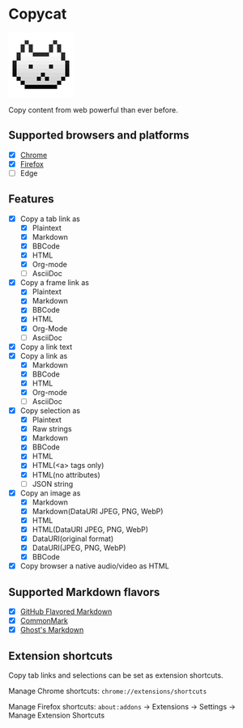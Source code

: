# Copycat
![copycat-logo]

Copy content from web powerful than ever before.

[copycat-logo]: src/assets/images/icon-128.png

## Supported browsers and platforms
- [x] [Chrome]
- [x] [Firefox]
- [ ] Edge

[Chrome]: https://chrome.google.com/webstore/detail/jdjbiojkklnaeoanimopafmnmhldejbg
[Firefox]: https://addons.mozilla.org/firefox/addon/extension-copycat/

## Features
- [x] Copy a tab link as
  - [x] Plaintext
  - [x] Markdown
  - [x] BBCode
  - [x] HTML
  - [x] Org-mode
  - [ ] AsciiDoc
- [x] Copy a frame link as
  - [x] Plaintext
  - [x] Markdown
  - [x] BBCode
  - [x] HTML
  - [x] Org-Mode
  - [ ] AsciiDoc
- [x] Copy a link text
- [x] Copy a link as
  - [x] Markdown
  - [x] BBCode
  - [x] HTML
  - [x] Org-mode
  - [ ] AsciiDoc
- [x] Copy selection as
  - [x] Plaintext
  - [x] Raw strings
  - [x] Markdown
  - [x] BBCode
  - [x] HTML
  - [x] HTML(\<a\> tags only)
  - [x] HTML(no attributes)
  - [ ] JSON string
- [x] Copy an image as
  - [x] Markdown
  - [x] Markdown(DataURI JPEG, PNG, WebP)
  - [x] HTML
  - [x] HTML(DataURI JPEG, PNG, WebP)
  - [x] DataURI(original format)
  - [x] DataURI(JPEG, PNG, WebP)
  - [x] BBCode
- [x] Copy browser a native audio/video as HTML

## Supported Markdown flavors
- [x] [GitHub Flavored Markdown]
- [x] [CommonMark]
- [x] [Ghost's Markdown]

[GitHub Flavored Markdown]: https://github.github.com/gfm/
[CommonMark]: http://commonmark.org/
[Ghost's Markdown]: https://help.ghost.org/article/4-markdown-guide

## Extension shortcuts
Copy tab links and selections can be set as extension shortcuts.

Manage Chrome shortcuts:
`chrome://extensions/shortcuts`

Manage Firefox shortcuts:
`about:addons` -> Extensions -> Settings -> Manage Extension Shortcuts
